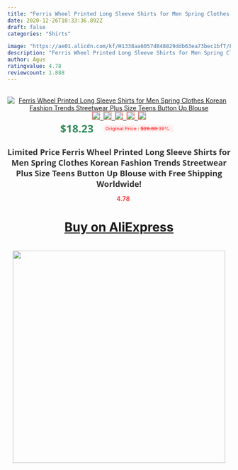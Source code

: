 ```yaml
---
title: "Ferris Wheel Printed Long Sleeve Shirts for Men Spring Clothes Korean Fashion Trends Streetwear Plus Size Teens Button Up Blouse"
date: 2020-12-26T10:33:36.892Z
draft: false
categories: "Shirts"

image: "https://ae01.alicdn.com/kf/H1338aa6057d848829ddb63ea73bec1bfT/Ferris-Wheel-Printed-Long-Sleeve-Shirts-for-Men-Spring-Clothes-Korean-Fashion-Trends-Streetwear-Plus-Size.jpg"
description: "Ferris Wheel Printed Long Sleeve Shirts for Men Spring Clothes Korean Fashion Trends Streetwear Plus Size Teens Button Up Blouse"
author: Agus
ratingvalue: 4.78
reviewcount: 1.888
---
```

<br>
<div style="text-align: center;">
<a href="https://s.click.aliexpress.com/e/_9hJ72V" target="_blank" rel="nofollow noopener noreferrer"><img alt="Ferris Wheel Printed Long Sleeve Shirts for Men Spring Clothes Korean Fashion Trends Streetwear Plus Size Teens Button Up Blouse" class="magnifier-image" src="https://ae01.alicdn.com/kf/H1338aa6057d848829ddb63ea73bec1bfT/Ferris-Wheel-Printed-Long-Sleeve-Shirts-for-Men-Spring-Clothes-Korean-Fashion-Trends-Streetwear-Plus-Size.jpg_640x640.jpg">
<br>
<img style="border:1px solid salmon" src="https://ae01.alicdn.com/kf/H1338aa6057d848829ddb63ea73bec1bfT/Ferris-Wheel-Printed-Long-Sleeve-Shirts-for-Men-Spring-Clothes-Korean-Fashion-Trends-Streetwear-Plus-Size.jpg_120x120.jpg">&nbsp;&nbsp;<img style="border:1px solid salmon" src="https://ae01.alicdn.com/kf/Hdc746ff0c8304518ac7faa24c8b66406f/Ferris-Wheel-Printed-Long-Sleeve-Shirts-for-Men-Spring-Clothes-Korean-Fashion-Trends-Streetwear-Plus-Size.jpg_120x120.jpg">&nbsp;&nbsp;<img style="border:1px solid salmon" src="https://ae01.alicdn.com/kf/H676c7de648cb4af0bf3eecca639b4749K/Ferris-Wheel-Printed-Long-Sleeve-Shirts-for-Men-Spring-Clothes-Korean-Fashion-Trends-Streetwear-Plus-Size.jpg_120x120.jpg">&nbsp;&nbsp;<img style="border:1px solid salmon" src="https://ae01.alicdn.com/kf/H06a4e2199ba64ba0b34393da5b450f81e/Ferris-Wheel-Printed-Long-Sleeve-Shirts-for-Men-Spring-Clothes-Korean-Fashion-Trends-Streetwear-Plus-Size.jpg_120x120.jpg">&nbsp;&nbsp;<img style="border:1px solid salmon" src="https://ae01.alicdn.com/kf/H4695f2adfc6e448ea4120efbfab8d6d7a/Ferris-Wheel-Printed-Long-Sleeve-Shirts-for-Men-Spring-Clothes-Korean-Fashion-Trends-Streetwear-Plus-Size.jpg_120x120.jpg"></a></div><br0>
<div style="text-align: center;"><span style="background-color: white; border: 0px; box-sizing: border-box; color: seagreen; display: inline-block; font-family: &quot;open sans&quot; , &quot;arial&quot; , &quot;helvetica&quot; , sans-serif , &quot;heiti&quot;; font-size: 24px; font-stretch: inherit; font-weight: 700; line-height: inherit; margin: 0px 10px 0px 0px; padding: 0px; vertical-align: middle;">$18.23 </span>
<span style="background: rgb(255 , 241 , 241); border-radius: 3px; border: 0px; box-sizing: border-box; color: #ff4747; display: inline-block; font-family: inherit; font-size: 12px; font-stretch: inherit; font-style: inherit; font-variant: inherit; font-weight: 600; line-height: inherit; margin: 0px; padding: 2px 5px; transform: scale(0.9); vertical-align: middle;">Original Price : <b style="text-decoration: line-through;">$29.88 </b> 39%&nbsp;&nbsp;</span></div>
<h1 style="color: #333333; display: inline-block; font-family: &quot;open sans&quot; , &quot;arial&quot; , &quot;helvetica&quot; , sans-serif , &quot;heiti&quot;; font-size: 18px; font-stretch: inherit; font-weight: 700; text-align: center;">Limited Price Ferris Wheel Printed Long Sleeve Shirts for Men Spring Clothes Korean Fashion Trends Streetwear Plus Size Teens Button Up Blouse with Free Shipping Worldwide!</h1>
<div style="color: #ff4747; text-align: center;">
<img src="https://4.bp.blogspot.com/-M0ZcTcb-5uY/XleCXlxnR4I/AAAAAAAAAEc/OrjgMkXV1oMQFaCRZj5HQwOCBcu3w1FegCPcBGAYYCw/s1600/star.png" style="height: 15px;">&nbsp;<b>4.78</b></div>
<div class="button_cont" align="center"><a class="buynow_a" href="https://s.click.aliexpress.com/e/_9hJ72V" target="_blank" rel="nofollow noopener noreferrer"><H1>Buy on AliExpress</H1></a></div><br>
<div class="separator" style="clear: both; text-align: center;">
<img src="https://lh3.googleusercontent.com/-pTy5HemUv9M/XlePHvY0dAI/AAAAAAAAAE4/0nX5iRUoIWY8eMW9Dpxeirr157OZliDIgCLcBGAsYHQ/s1600/badge.gif" width="480">
</div>

